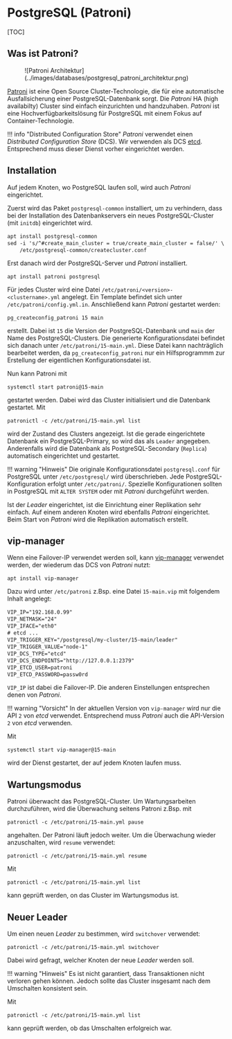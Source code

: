 # PostgreSQL (Patroni)

[TOC]

## Was ist Patroni?
<figure markdown>
  ![Patroni Architektur](../images/databases/postgresql_patroni_architektur.png)
</figure>

[Patroni](https://patroni.readthedocs.io/) ist eine Open Source Cluster-Technologie, die für eine automatische
Ausfallsicherung einer PostgreSQL-Datenbank sorgt.
Die _Patroni_ HA (high availabilty) Cluster sind einfach einzurichten und handzuhaben.
_Patroni_ ist eine Hochverfügbarkeitslösung für PostgreSQL mit einem Fokus
auf Container-Technologie.

!!! info "Distributed Configuration Store"
    _Patroni_ verwendet einen _Distributed Configuration Store_ (DCS).
    Wir verwenden als DCS [etcd](../etcd). Entsprechend muss dieser Dienst vorher
    eingerichtet werden.

## Installation

Auf jedem Knoten, wo PostgreSQL laufen soll, wird auch _Patroni_ eingerichtet.

Zuerst wird das Paket `postgresql-common` installiert, um zu verhindern, dass
bei der Installation des Datenbankservers ein neues PostgreSQL-Cluster
(mit `initdb`) eingerichtet wird.

```commandline
apt install postgresql-common
sed -i 's/^#create_main_cluster = true/create_main_cluster = false/' \
    /etc/postgresql-common/createcluster.conf
```

Erst danach wird der PostgreSQL-Server und _Patroni_ installiert.

```commandline
apt install patroni postgresql
```

Für jedes Cluster wird eine Datei `/etc/patroni/<version>-<clustername>.yml`
angelegt. Ein Template befindet sich unter `/etc/patroni/config.yml.in`.
Anschließend kann _Patroni_ gestartet werden: 

```commandline
pg_createconfig_patroni 15 main
```

erstellt. Dabei ist `15` die Version der PostgreSQL-Datenbank und `main` der
Name des PostgreSQL-Clusters. Die generierte Konfigurationsdatei
befindet sich danach unter `/etc/patroni/15-main.yml`.
Diese Datei kann nachträglich bearbeitet werden, da `pg_createconfig_patroni`
nur ein Hilfsprogrammm zur Erstellung der eigentlichen Konfigurationsdatei ist.

Nun kann Patroni mit

```commandline
systemctl start patroni@15-main
```

gestartet werden. Dabei wird das Cluster initialisiert und die
Datenbank gestartet. Mit

```commandline
patronictl -c /etc/patroni/15-main.yml list
```

wird der Zustand des Clusters angezeigt. Ist die gerade eingerichtete Datenbank
ein PostgreSQL-Primary, so wird das als `Leader` angegeben.
Anderenfalls wird die Datenbank als PostgreSQL-Secondary (`Replica`)
automatisch eingerichtet und gestartet.

!!! warning "Hinweis"
    Die originale Konfigurationsdatei `postgresql.conf` für PostgreSQL
    unter `/etc/postgresql/` wird überschrieben. Jede PostgreSQL-Konfiguration
    erfolgt unter `/etc/patroni/`. Spezielle Konfigurationen sollten in
    PostgreSQL mit `ALTER SYSTEM` oder mit _Patroni_ durchgeführt werden.

Ist der _Leader_ eingerichtet, ist die Einrichtung einer Replikation sehr einfach.
Auf einem anderen Knoten wird ebenfalls _Patroni_ eingerichtet.
Beim Start von _Patroni_ wird die Replikation automatisch erstellt.

## vip-manager

Wenn eine Failover-IP verwendet werden soll, kann
[vip-manager](https://github.com/cybertec-postgresql/vip-manager)
verwendet werden, der wiederum das DCS von _Patroni_ nutzt:

```commandline
apt install vip-manager
```

Dazu wird unter `/etc/patroni` z.Bsp. eine Datei `15-main.vip` mit folgendem
Inhalt angelegt:

```shell
VIP_IP="192.168.0.99"
VIP_NETMASK="24"
VIP_IFACE="eth0"
# etcd ...
VIP_TRIGGER_KEY="/postgresql/my-cluster/15-main/leader"
VIP_TRIGGER_VALUE="node-1"
VIP_DCS_TYPE="etcd"
VIP_DCS_ENDPOINTS="http://127.0.0.1:2379"
VIP_ETCD_USER=patroni   
VIP_ETCD_PASSWORD=passw0rd
```

`VIP_IP` ist dabei die Failover-IP. Die anderen Einstellungen
entsprechen denen von _Patroni_. 

!!! warning "Vorsicht"
    In der aktuellen Version von `vip-manager` wird nur die API `2`
    von _etcd_ verwendet. Entsprechend muss _Patroni_ auch die
    API-Version `2` von _etcd_ verwenden.

Mit

```commandline
systemctl start vip-manager@15-main
```

wird der Dienst gestartet, der auf jedem Knoten laufen muss.

## Wartungsmodus

Patroni überwacht das PostgreSQL-Cluster. Um Wartungsarbeiten durchzuführen,
wird die Überwachung seitens Patroni z.Bsp. mit

```commandline
patronictl -c /etc/patroni/15-main.yml pause
```

angehalten. Der Patroni läuft jedoch weiter.
Um die Überwachung wieder anzuschalten, wird `resume` verwendet: 

```commandline
patronictl -c /etc/patroni/15-main.yml resume
```

Mit

```commandline
patronictl -c /etc/patroni/15-main.yml list
```

kann geprüft werden, on das Cluster im Wartungsmodus ist.

## Neuer Leader

Um einen neuen _Leader_ zu bestimmen, wird `switchover` verwendet:

```commandline
patronictl -c /etc/patroni/15-main.yml switchover
```

Dabei wird gefragt, welcher Knoten der neue _Leader_ werden soll.

!!! warning "Hinweis"
    Es ist nicht garantiert, dass Transaktionen nicht verloren gehen können.
    Jedoch sollte das Cluster insgesamt nach dem Umschalten konsistent sein.

Mit

```commandline
patronictl -c /etc/patroni/15-main.yml list
```

kann geprüft werden, ob das Umschalten erfolgreich war.
